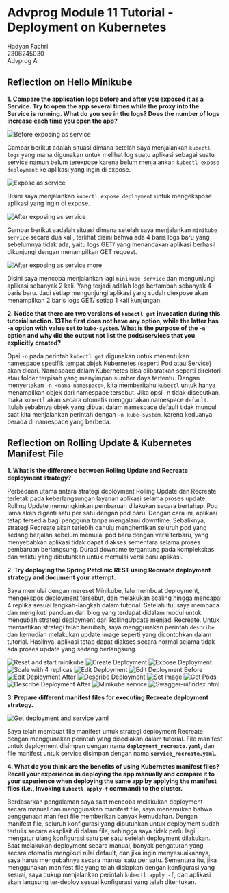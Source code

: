 # Advprog Module 11 Tutorial - Deployment on Kubernetes
Hadyan Fachri\
2306245030\
Advprog A

## Reflection on Hello Minikube
**1. Compare the application logs before and after you exposed it as a Service. Try to open the app several times while the proxy into the Service is running. What do you see in the logs? Does the number of logs increase each time you open the app?**

![Before exposing as service](./before_expose.png)

Gambar berikut adalah situasi dimana setelah saya menjalankan `kubectl logs` yang mana digunakan untuk melihat log suatu aplikasi sebagai suatu service namun belum terexpose karena belum menjalankan `kubectl expose deployment` ke aplikasi yang ingin di expose.

![Expose as service](./expose.png)

Disini saya menjalankan `kubectl expose deployment` untuk mengekspose aplikasi yang ingin di expose.

![After exposing as service](./after_expose.png)

Gambar berikut aadalah situasi dimana setelah saya menjalankan `minikube service` secara dua kali, terlihat disini bahwa ada 4 baris logs baru yang sebelumnya tidak ada, yaitu logs GET/ yang menandakan aplikasi berhasil dikunjungi dengan menampilkan GET request.

![After exposing as service more](./after_expose_more.png)

Disini saya mencoba menjalankan lagi `minikube service` dan mengunjungi aplikasi sebanyak 2 kali. Yang terjadi adalah logs bertambah sebanyak 4 baris baru. Jadi setiap mengunjungi aplikasi yang sudah diexpose akan menampilkan 2 baris logs GET/ setiap 1 kali kunjungan.

**2. Notice that there are two versions of `kubectl get` invocation during this tutorial section. 13The first does not have any option, while the latter has `-n` option with value set to `kube-system`. What is the purpose of the `-n` option and why did the output not list the pods/services that you explicitly created?**

Opsi `-n` pada perintah `kubectl get` digunakan untuk menentukan namespace spesifik tempat objek Kubernetes (seperti Pod atau Service) akan dicari. Namespace dalam Kubernetes bisa diibaratkan seperti direktori atau folder terpisah yang menyimpan sumber daya tertentu. Dengan menyertakan `-n <nama-namespace>`, kita memberitahu `kubectl` untuk hanya menampilkan objek dari namespace tersebut. Jika opsi -n tidak disebutkan, maka `kubectl` akan secara otomatis menggunakan namespace `default`. Itulah sebabnya objek yang dibuat dalam namespace default tidak muncul saat kita menjalankan perintah dengan `-n kube-system`, karena keduanya berada di namespace yang berbeda.

## Reflection on Rolling Update & Kubernetes Manifest File
**1. What is the difference between Rolling Update and Recreate deployment strategy?**

Perbedaan utama antara strategi deployment Rolling Update dan Recreate terletak pada keberlangsungan layanan aplikasi selama proses update. Rolling Update memungkinkan pembaruan dilakukan secara bertahap. Pod lama akan diganti satu per satu dengan pod baru. Dengan cara ini, aplikasi tetap tersedia bagi pengguna tanpa mengalami downtime. Sebaliknya, strategi Recreate akan terlebih dahulu menghentikan seluruh pod yang sedang berjalan sebelum memulai pod baru dengan versi terbaru, yang menyebabkan aplikasi tidak dapat diakses sementara selama proses pembaruan berlangsung. Durasi downtime tergantung pada kompleksitas dan waktu yang dibutuhkan untuk memulai versi baru aplikasi.

**2. Try deploying the Spring Petclinic REST using Recreate deployment strategy and document your attempt.**

Saya memulai dengan mereset Minikube, lalu membuat deployment, mengekspos deployment tersebut, dan melakukan scaling hingga mencapai 4 replika sesuai langkah-langkah dalam tutorial. Setelah itu, saya membaca dan mengikuti panduan dari blog yang terdapat didalam modul untuk mengubah strategi deployment dari RollingUpdate menjadi Recreate. Untuk memastikan strategi telah berubah, saya menggunakan perintah `describe` dan kemudian melakukan update image seperti yang dicontohkan dalam tutorial. Hasilnya, aplikasi tetap dapat diakses secara normal selama tidak ada proses update yang sedang berlangsung.

![Reset and start minikube](./reset_start_minikube.png)
![Create Deployment](./create_deployment.png)
![Expose Deployment](./expose_deployment.png)
![Scale with 4 replicas](./scale_4_replicas.png)
![Edit Deployment](./edit_deployment.png)
![Edit Deployment Before](./before_edit.png)
![Edit Deployment After](./after_edit.png)
![Describe Deployment](./describe_deployment.png)
![Set Image](./set_image.png)
![Get Pods](./get_pods.png)
![Describe Deployment After](./describe_deployment_after.png)
![Minikube service](./minikube_service.png)
![Swagger-ui/index.html](./swagger-ui.png)

**3. Prepare different manifest files for executing Recreate deployment strategy.**

![Get deployment and service yaml](./get_deployment_service_yaml.png)

Saya telah membuat file manifest untuk strategi deployment Recreate dengan menggunakan perintah yang disediakan dalam tutorial. File manifest untuk deployment disimpan dengan nama **`deployment_recreate.yaml`**, dan file manifest untuk service disimpan dengan nama **`service_recreate.yaml`**.


**4. What do you think are the benefits of using Kubernetes manifest files? Recall your experience in deploying the app manually and compare it to your experience when deploying the same app by applying the manifest files (i.e., invoking `kubectl apply-f` command) to the cluster.**

Berdasarkan pengalaman saya saat mencoba melakukan deployment secara manual dan menggunakan manifest file, saya menemukan bahwa penggunaan manifest file memberikan banyak kemudahan. Dengan manifest file, seluruh konfigurasi yang dibutuhkan untuk deployment sudah tertulis secara eksplisit di dalam file, sehingga saya tidak perlu lagi mengatur ulang konfigurasi satu per satu setelah deployment dilakukan. Saat melakukan deployment secara manual, banyak pengaturan yang secara otomatis mengikuti nilai default, dan jika ingin menyesuaikannya, saya harus mengubahnya secara manual satu per satu. Sementara itu, jika menggunakan manifest file yang telah disiapkan dengan konfigurasi yang sesuai, saya cukup menjalankan perintah `kubectl apply -f`, dan aplikasi akan langsung ter-deploy sesuai konfigurasi yang telah ditentukan.